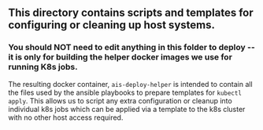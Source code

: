 ## This directory contains scripts and templates for configuring or cleaning up host systems. 

### You should NOT need to edit anything in this folder to deploy -- it is only for building the helper docker images we use for running K8s jobs.

The resulting docker container, `ais-deploy-helper` is intended to contain all the files used by the ansible playbooks to prepare templates for `kubectl apply`. This allows us to script any extra configuration or cleanup into individual k8s jobs which can be applied via a template to the k8s cluster with no other host access required. 